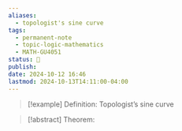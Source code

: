 ```yaml
---
aliases:
  - topologist's sine curve
tags:
  - permanent-note
  - topic-logic-mathematics
  - MATH-GU4051
status: 🔨
publish: 
date: 2024-10-12 16:46
lastmod: 2024-10-13T14:11:00-04:00
---
```

>[!example] Definition: Topologist’s sine curve
>

>[!abstract] Theorem:

